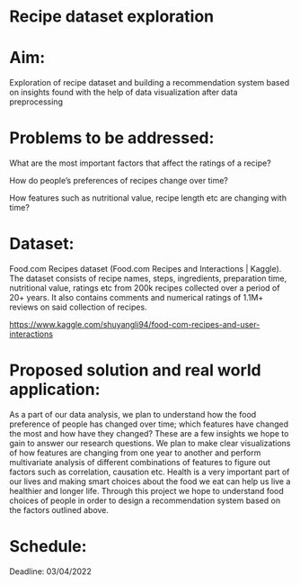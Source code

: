 # Recipe dataset exploration 

# Aim: 
Exploration of recipe dataset and building a recommendation system based on insights found with the help of data visualization after data preprocessing

# Problems to be addressed: 
What are the most important factors that affect the ratings of a recipe?

How do people’s preferences of recipes change over time?

How features such as nutritional value, recipe length etc are changing with time?

# Dataset:
Food.com Recipes dataset (Food.com Recipes and Interactions | Kaggle). The dataset consists of recipe names, steps, ingredients, preparation time, nutritional value, ratings etc from 200k recipes collected over a period of 20+ years. It also contains comments and numerical ratings of 1.1M+ reviews on said collection of recipes.

https://www.kaggle.com/shuyangli94/food-com-recipes-and-user-interactions


# Proposed solution and real world application:
As a part of our data analysis, we plan to understand how the food preference of people has changed over time; which features have changed the most and how have they changed? These are a few insights we hope to gain  to answer our research questions.
We plan to make clear visualizations of how features are changing from one year to another and perform multivariate analysis of different combinations of features to figure out factors such as correlation, causation etc.
Health is a very important part of our lives and making smart choices about the food we eat can help us live a healthier and longer life. Through this project we hope to understand food choices of people in order to design a recommendation system based on the factors outlined above.

# Schedule:

Deadline: 03/04/2022   
